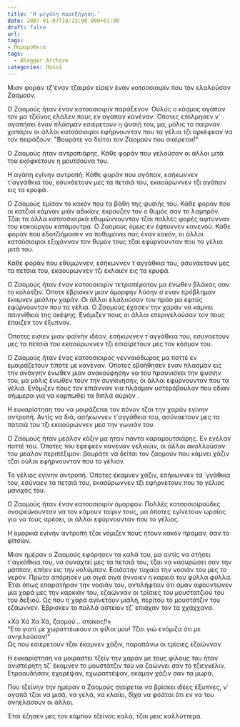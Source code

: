 ```yaml
---
title: 'Η μεγάλη παρεξήγηση.'
date: 2007-01-07T18:23:00.000+01:00
draft: false
url: 
tags: 
- Παραμύθκια
tags:
  - Blogger Archive
categories: Παλιά
---
```


Μιαν φοράν τζ'έναν τζαιρόν είσιεν έναν κατσοσιοιρίν που τον ελαλούσαν Ζαομούν.  
  
Ο Ζαομούς ήταν έναν κατσοσιοιρίν παράξενον. Ούλος ο κόσμος αγάπαν τον μα τζείνος ελάλεν πους εν αγάπαν κανέναν. Όποτες ετόλμησεν ν΄ αγαπήσει έναν πλάσμαν εσιέρετουν η ψυσιή του, μα, μόλις το παίρναν χαπάριν οι άλλοι κατσόσιοιροι εφήρνουνταν που τα γέλια τζι αρκέφκαν να τον πειράζουν: "Βουράτε να δείται τον Ζαομούν που σιαίρεται!"  
  
Ο Ζαομούς ήταν αντροπιάρης. Κάθε φοράν που γελούσαν οι άλλοι μιτά του εκόφκετουν η μουτσούνα του.  
  
Η αγάπη εγίνην αντροπή. Κάθε φοράν που αγάπαν, εσήκωννεν τ΄αγγάθκια του, εσυνάετουν μες τα πετσιά του, εκαούρωννεν τζι αγάπαν εις τα κρυφά.  
  
Ο Ζαομούς εμίσαν το κακόν που τα βάθη της ψυσιής του. Κάθε φοράν που οι κατζιοί κάμναν μιάν αδικίαν, έκρουζεν τον ο θυμός σαν το λαμπρόν. Τζαι τα άλλα κατσοσιοιρκά εθυμώννουνταν τζαι πολλές φορές αφτύνναν του κακούργου κατάμουτρα. Ο Ζαομούς όμως εν έφτυννεν κανενού. Κάθε φοράν που εδοτζιήμασεν να ποθυμάνει πας έναν κακόν, οι άλλοι κατσόσιοιροι εξιχάνναν τον θυμόν τους τζαι εφύρνουνταν που τα γέλια μιτά του.  
  
Κάθε φοράν που εθύμωννεν, εσήκωννεν τ΄αγγάθκια του, ασυνάετουν μες τα πετσιά του, εκαούρωννεν τζι έκλαιεν εις τα κρυφά.  
  
Ο Ζαομούς ήταν έναν κατσοσιοιρίν τετραπέρατον μα ένωθεν βλάκας σαν το κολότζιν. Όποτε έβρισκεν μιαν όμορφην λύσην σ΄εναν πρόβλημαν έκαμνεν μεάλην χαράν. Οι άλλοι ελαλούσαν του πράο μα εφτύς εφύρνουνταν που τα γέλια. Ο Ζαομούς έχασεν την χαράν να κάμνει παιγνίθκια της σκέψης. Ενόμιζεν πους οι άλλοι επεριγελούσαν τον πους έπαιζεν τον έξυπνον.  
  
Όποτες είσιεν μιαν φαϊνήν ιδέαν, εσήκωννεν τ΄αγγάθκια του, εσυναετουν μες τα πετσιά του εκαούρωννεν τζι εσιαίρετουν μες τον κόσμον του.  
  
Ο Ζαομούς ήταν ένας κατσοσιοιρος γενναιόδωρος μα ποττέ εν εμοιράζετουν τίποτε με κανέναν. Όποτες εβοήθησεν έναν πλασμαν εις την ανάγγην ένωθεν μιαν ανακούφησην να του πραύνισκει την ψυσιήν του, μα μόλις ένωθεν τουν την συγκίνησην, οι άλλοι εφύρνουνταν που τα γέλια. Ενόμιζεν πους τον επιάνναν για πλάσμαν υστερόβουλον που εδίαν σήμμερα για να καρπωθεί τα διπλά αύριον .  
  
Η ευκαρίστηση του να μοιράζεται τον πόνον τζαι την χαράν εγίνην αντροπή. Αντίς να διά, ασήκωννεν τ΄αγγάθκια του, ασύναετουν μες τα πατσιά του τζι εκαούρωννεν μεσ την γωνιάν του.  
  
Ο Ζαομούς ήταν μεάλον κόζιν μα ήταν πάντα καραμουτσιάρης. Εν εγέλαν ποττέ του. Όποτες του έφεφκεν κανέναν γελιούιν, οι άλλοι ακολλούσαν του μεάλον περιπέξιμον: βουράτε να δείται τον ζαομούν που κάμνει χάζιν τζαι ούλοι εφήρνουνταν που το γέλιον.  
  
Το γέλιος εγίνην αντροπή. Όποτες έκαμνεν χάζιν, εσήκωννεν τα ΄γγάθκια του, εσύναεν τα πετσιά του, εκαούρωννεν τζι εφήρνετουν που το γέλιος μανιχός του.  
  
Ο Ζαομούς ήταν έναν κατσοσιοιρίν όμορφον. Πολλές κατσοσιοιρούδες ονοιρεύκουνταν να τον κάμουν ταίριν τους, μα όποτες εγίνετουν ωραίος για να τους αρέσει, οι άλλοι εφύρνουνταν που το γέλιος.  
  
Η ομορκιά εγίνην αντροπή τζαι νόμιζεν πους ήτουν κακόν πραμαν, σαν το φίτσιον.  
  
Μιαν ημέραν ο Ζαομούς εφόρησεν τα καλά του, μα αντίς να στήσει τ΄αγκάθκια του, να συναχτεί μες τα πετσιά του, τζαι να καουρώσει σαν την μάππαν, επήεν εις την κολύμπαν. Εσιάστην τυχαία την νοσιάν του μες το νερόν. Πρώτα απόρησεν μα σιγά σιγά άννοιεν η καρκιά του φύλλα φύλλα. Έτσι όπως επαρατήραν την νοσιάν του, αντιλήφτειν ότι άμαν αφούντωνεν μια χαρά μες την καρκιάν του, εζαώνναν οι τρίσιες του μουστατζιού του τού δεξιού. Ως που η χαρά αγίνετουν μιάλη, περίτου το μουστάτζιν του εζάωννεν. Έβρισκεν το πολλά αστείον τζ΄ επιάχαν τον τα χχάχχανα.  
  
«Χά Χά Χα Χά, ζαομού… στακος!!»  
"Ετο γιατί με χωραττέυκουν οι φίλοι μου! Τζαι γιώ ενόμιζα ότι με ανηελούσαν!"  
Ως που εσιέρετουν τζαι έκαμνεν χάζιν, παραπάνω οι τρίσιες εζαώνναν.  
  
Η ευκαρίστηση να μοιραστει τζείν την χαράν με τους φίλους του ήταν ανιστόρητη τζ΄ έκαμνεν το μουστάτζιν του να ζαώννει σαν το τζιεγκέλιν. Ετραουδήσαν, εχορέψαν, εχωραττέψαν, εκάμαν χάζιν σαν τα μωρά.  
  
Που τζείνην την ημέραν ο Ζαομούς σιαίρεται να βρίσκει ιδέες έξυπνες, ν΄ αγαπά τζαι να μισά, να γελά, να κλαίει, δίχα να φοάται ότι εν να του ανηελάσουν οι άλλοι.  
  
Έτσι έζησεν μες τον κάμπον τζείνος καλά, τζαι μεις καλλύττερα.
